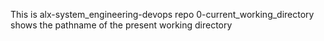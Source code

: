 This is alx-system_engineering-devops repo
0-current_working_directory shows the pathname of the present working directory
